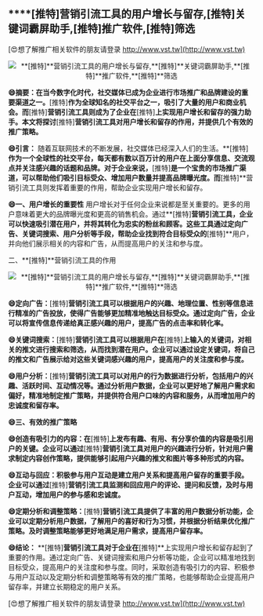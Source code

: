 ## ****[推特]**营销引流工具的用户增长与留存,**[推特]**关键词霸屏助手,**[推特]**推广软件,**[推特]**筛选**

[😍想了解推广相关软件的朋友请登录 http://www.vst.tw](http://www.vst.tw)

 <center><img src="https://vst.tw/MP4/tuiguang/png/4.png" alt="**[推特]**营销引流工具的用户增长与留存,**[推特]**关键词霸屏助手,**[推特]**推广软件,**[推特]**筛选"></center>

**😄摘要：在当今数字化时代，社交媒体已成为企业进行市场推广和品牌建设的重要渠道之一。**[推特]**作为全球知名的社交平台之一，吸引了大量的用户和商业机会。而**[推特]**营销引流工具则成为了企业在**[推特]**上实现用户增长和留存的强力助手。本文将探讨**[推特]**营销引流工具对用户增长和留存的作用，并提供几个有效的推广策略。**

**😄引言：**
随着互联网技术的不断发展，社交媒体已经深入人们的生活。**[推特]**作为一个全球性的社交平台，每天都有数以百万计的用户在上面分享信息、交流观点并关注感兴趣的话题和品牌。对于企业来说，**[推特]**是一个宝贵的市场推广渠道，可以帮助他们吸引目标受众、增加用户数量并提高品牌曝光度。而**[推特]**营销引流工具则发挥着重要的作用，帮助企业实现用户增长和留存。

**😄一、用户增长的重要性**
用户增长对于任何企业来说都是至关重要的。更多的用户意味着更大的品牌曝光度和更高的销售机会。通过**[推特]**营销引流工具，企业可以快速吸引潜在用户，并将其转化为忠实的粉丝和顾客。这些工具通过定向广告、关键词搜索、用户分析等手段，帮助企业找到符合目标受众的**[推特]**用户，并向他们展示相关的内容和广告，从而提高用户的关注和参与度。

二、**[推特]**营销引流工具的作用

 <center><img src="https://vst.tw/MP4/tuiguang/png/4.png" alt="**[推特]**营销引流工具的用户增长与留存,**[推特]**关键词霸屏助手,**[推特]**推广软件,**[推特]**筛选"></center>

**😄定向广告：**[推特]**营销引流工具可以根据用户的兴趣、地理位置、性别等信息进行精准的广告投放，使得广告能够更加精准地触达目标受众。通过定向广告，企业可以将宣传信息传递给真正感兴趣的用户，提高广告的点击率和转化率。**

**😄关键词搜索：**[推特]**营销引流工具可以根据用户在**[推特]**上输入的关键词，对相关的推文进行搜索和筛选，从而找到潜在用户。企业可以通过设定关键词，将自己的推文和广告展示给对这些关键词感兴趣的用户，提高用户的关注度和参与度。**

**😄用户分析：**[推特]**营销引流工具可以对用户的行为数据进行分析，包括用户的兴趣、活跃时间、互动情况等。通过分析用户数据，企业可以更好地了解用户需求和偏好，精准地制定推广策略，并提供符合用户口味的内容和服务，从而增加用户的忠诚度和留存率。**

**😄三、有效的推广策略**

**😄创造有吸引力的内容：在**[推特]**上发布有趣、有用、有分享价值的内容是吸引用户的关键。企业可以通过**[推特]**营销引流工具对用户的兴趣进行分析，针对用户需求制定内容创作策略，提供能够引起用户兴趣的推文和图片等多种形式的内容。**

**😄互动与回应：积极参与用户互动是建立用户关系和提高用户留存的重要手段。企业可以通过**[推特]**营销引流工具监测和回应用户的评论、提问和反馈，及时与用户互动，增加用户的参与感和忠诚度。**

**😄定期分析和调整策略：**[推特]**营销引流工具提供了丰富的用户数据分析功能，企业可以定期分析用户数据，了解用户的喜好和行为习惯，并根据分析结果优化推广策略。及时调整策略能够更好地满足用户需求，提高用户留存率。**

**😄结论：**
**[推特]**营销引流工具对于企业在**[推特]**上实现用户增长和留存起到了重要的作用。通过定向广告、关键词搜索和用户分析等功能，企业可以精准地找到目标受众，提高用户的关注度和参与度。同时，采取创造有吸引力的内容、积极参与用户互动以及定期分析和调整策略等有效的推广策略，也能够帮助企业提高用户留存率，并建立长期稳定的用户关系。

[😍想了解推广相关软件的朋友请登录 http://www.vst.tw](http://www.vst.tw)




